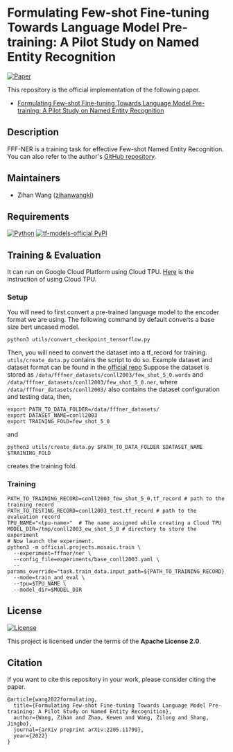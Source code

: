 # Formulating Few-shot Fine-tuning Towards Language Model Pre-training: A Pilot Study on Named Entity Recognition

[![Paper](http://img.shields.io/badge/Paper-arXiv.2205.11799-B3181B?logo=arXiv)](https://arxiv.org/abs/2205.11799)

This repository is the official implementation of the following
paper.

* [Formulating Few-shot Fine-tuning Towards Language Model Pre-training: A Pilot Study on Named Entity Recognition](https://arxiv.org/abs/2205.11799)

## Description

FFF-NER is a training task for effective Few-shot Named Entity Recognition.
You can also refer to the author's [GitHub repository](https://github.com/ZihanWangKi/fffner).

## Maintainers

* Zihan Wang ([zihanwangki](https://github.com/zihanwangki))

## Requirements

[![Python](https://img.shields.io/pypi/pyversions/tensorflow.svg?style=plastic)](https://badge.fury.io/py/tensorflow)
[![tf-models-official PyPI](https://badge.fury.io/py/tf-models-official.svg)](https://badge.fury.io/py/tf-models-official)

## Training & Evaluation

It can run on Google Cloud Platform using Cloud TPU.
[Here](https://cloud.google.com/tpu/docs/how-to) is the instruction of using
Cloud TPU.

### Setup
You will need to first convert a pre-trained language model to the encoder
format we are using. The following command by default converts a base size
bert uncased model.
```shell
python3 utils/convert_checkpoint_tensorflow.py
```
Then, you will need to convert the dataset into a tf_record for training.
`utils/create_data.py` contains the script to do so. Example dataset and
dataset format can be found in the 
[official repo](https://github.com/ZihanWangKi/fffner/tree/main/dataset)
Suppose the dataset is stored as 
`/data/fffner_datasets/conll2003/few_shot_5_0.words` and
`/data/fffner_datasets/conll2003/few_shot_5_0.ner`,
where `/data/fffner_datasets/conll2003/` also contains the dataset
configuration and testing data,
then,
```
export PATH_TO_DATA_FOLDER=/data/fffner_datasets/
export DATASET_NAME=conll2003
export TRAINING_FOLD=few_shot_5_0
```
and
```shell
python3 utils/create_data.py $PATH_TO_DATA_FOLDER $DATASET_NAME $TRAINING_FOLD
```
creates the training fold. 

### Training

```shell
PATH_TO_TRAINING_RECORD=conll2003_few_shot_5_0.tf_record # path to the training record
PATH_TO_TESTING_RECORD=conll2003_test.tf_record # path to the evaluation record
TPU_NAME="<tpu-name>"  # The name assigned while creating a Cloud TPU
MODEL_DIR=/tmp/conll2003_ew_shot_5_0 # directory to store the experiment
# Now launch the experiment.
python3 -m official.projects.mosaic.train \
  --experiment=fffner/ner \
  --config_file=experiments/base_conll2003.yaml \
  --params_override="task.train_data.input_path=${PATH_TO_TRAINING_RECORD},task.validation_data.input_path=${PATH_TO_TESTING_RECORD},runtime.distribution_strategy=tpu"
  --mode=train_and_eval \
  --tpu=$TPU_NAME \
  --model_dir=$MODEL_DIR
```
## License

[![License](https://img.shields.io/badge/License-Apache%202.0-blue.svg)](https://opensource.org/licenses/Apache-2.0)

This project is licensed under the terms of the **Apache License 2.0**.

## Citation

If you want to cite this repository in your work, please consider citing the
paper.

```
@article{wang2022formulating,
  title={Formulating Few-shot Fine-tuning Towards Language Model Pre-training: A Pilot Study on Named Entity Recognition},
  author={Wang, Zihan and Zhao, Kewen and Wang, Zilong and Shang, Jingbo},
  journal={arXiv preprint arXiv:2205.11799},
  year={2022}
}
```
